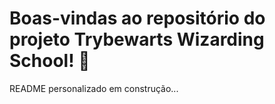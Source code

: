 # Boas-vindas ao repositório do projeto Trybewarts Wizarding School! 🧙

README personalizado em construção...

